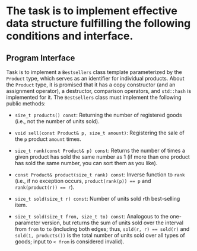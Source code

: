 # The task is to implement effective data structure fulfilling the following conditions and interface.

## Program Interface

Task is to implement a `Bestsellers` class template parameterized by the `Product` type, which serves as an identifier for individual products. About the `Product` type, it is promised that it has a copy constructor (and an assignment operator), a destructor, comparison operators, and `std::hash` is implemented for it. The `Bestsellers` class must implement the following public methods:

- `size_t products() const`: Returning the number of registered goods (i.e., not the number of units sold).

- `void sell(const Product& p, size_t amount)`: Registering the sale of the `p` product `amount` times.

- `size_t rank(const Product& p) const`: Returns the number of times a given product has sold the same number as 1 (if more than one product has sold the same number, you can sort them as you like).

- `const Product& product(size_t rank) const`: Inverse function to `rank` (i.e., if no exception occurs, `product(rank(p)) == p` and `rank(product(r)) == r`).

- `size_t sold(size_t r) const`: Number of units sold `r`th best-selling item.

- `size_t sold(size_t from, size_t to) const`: Analogous to the one-parameter version, but returns the sum of units sold over the interval from `from` to `to` (including both edges; thus, `sold(r, r) == sold(r)` and `sold(1, products())` is the total number of units sold over all types of goods; input to `< from` is considered invalid).
